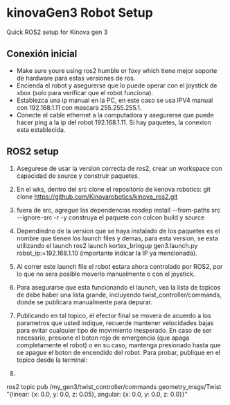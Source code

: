 # kinovaGen3 Robot Setup

Quick ROS2 setup for Kinova gen 3

## Conexión inicial 
 
- Make sure youre using ros2 humble or foxy which tiene mejor soporte de hardware para estas versiones de ros. 
- Encienda el robot y asegurerse que lo puede operar con el joystick de xbox (solo para verificar que el robot funciona). 
- Establezca una ip manual en la PC, en este caso se usa IPV4 manual con 192.168.1.11 con mascara 255.255.255.1. 
- Conecte el cable ethernet a la computadora y asegurerse que puede hacer ping a la ip del robot 192.168.1.11. Si hay paquetes, la conexion esta establecida. 

## ROS2 setup 

1.  Asegurese de usar la version correcta de ros2, crear un workspace con capacidad de source y construir paquetes. 
2. En el wks, dentro del src clone el repositorio de kenova robotics: git clone https://github.com/Kinovarobotics/kinova_ros2.git
3. fuera de src, agregue las dependencias 
rosdep install --from-paths src --ignore-src -r -y
construya el paquete con colcon build y source 
4. Dependiedno de la version que se haya instalado de los paquetes es el nombre que tienen los launch files y demas, para esta version, se esta utilizando el launch 
ros2 launch kortex_bringup gen3.launch.py robot_ip:=192.168.1.10 (importante indicar la IP ya mencionada). 
5. Al correr este launch file el robot estara ahora controlado por ROS2, por lo que no sera posible moverlo manualmente o con el joystick. 
6. Para asegurarse que esta funcionando el launch, vea la lista de topicos de debe haber una lista grande, incluyendo twist_controller/commands, donde se publicara manualmente para depurar. 
7. Publicando en tal topico, el efector final se movera de acuerdo a los parametros que usted indique, recuerde mantener velocidades bajas para evitar cualquier tipo de movimiento inesperado. En caso de ser necesario, presione el boton rojo de emergencia (que apaga completamente el robot) o en su caso, mantenga presionado hasta que se apague el boton de encendido del robot. Para probar, publique en el topico desde la terminal: 

8. 
ros2 topic pub /my_gen3/twist_controller/commands geometry_msgs/Twist "{linear: {x: 0.0, y: 0.0, z: 0.05}, angular: {x: 0.0, y: 0.0, z: 0.0}}”

